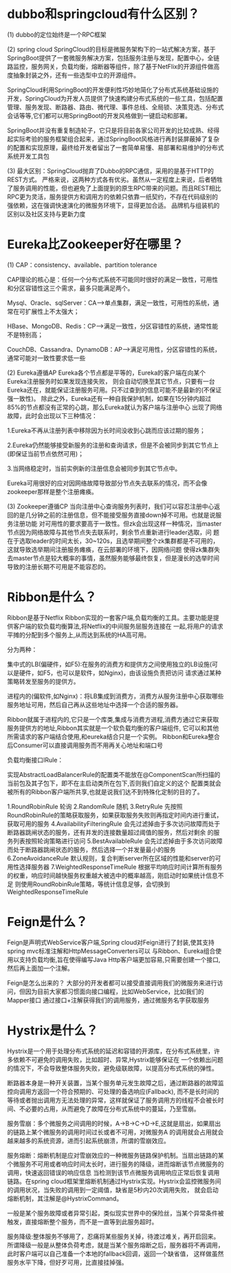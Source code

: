 # dubbo和springcloud有什么区别？

(1) dubbo的定位始终是一个RPC框架

(2) spring cloud
SpringCloud的目标是微服务架构下的一站式解决方案，基于SpringBoot提供了一套微服务解决方案，包括服务注册与发现，配置中心，全链路监控，服务网关，负载均衡，熔断器等组件，除了基于NetFlix的开源组件做高度抽象封装之外，还有一些选型中立的开源组件。

SpringCloud利用SpringBoot的开发便利性巧妙地简化了分布式系统基础设施的开发，SpringCloud为开发人员提供了快速构建分布式系统的一些工具，包括配置管理、服务发现、断路器、路由、微代理、事件总线、全局锁、决策竞选、分布式会话等等,它们都可以用SpringBoot的开发风格做到一键启动和部署。

SpringBoot并没有重复制造轮子，它只是将目前各家公司开发的比较成熟、经得起实际考验的服务框架组合起来，通过SpringBoot风格进行再封装屏蔽掉了复杂的配置和实现原理，最终给开发者留出了一套简单易懂、易部署和易维护的分布式系统开发工具包

(3) 最大区别：SpringCloud抛弃了Dubbo的RPC通信，采用的是基于HTTP的REST方式。
严格来说，这两种方式各有优劣。虽然从一定程度上来说，后者牺牲了服务调用的性能，但也避免了上面提到的原生RPC带来的问题。而且REST相比
RPC更为灵活，服务提供方和调用方的依赖只依靠一纸契约，不存在代码级别的强依赖，这在强调快速演化的微服务环境下，显得更加合适。
品牌机与组装机的区别以及社区支持与更新力度

# Eureka比Zookeeper好在哪里？

(1) CAP：consistency、available、partition tolerance

CAP理论的核心是：任何一个分布式系统不可能同时很好的满足一致性，可用性和分区容错性这三个需求，最多只能满足两个。

Mysql、Oracle、sqlServer：CA-->单点集群，满足一致性，可用性的系统，通常在可扩展性上不太强大；

HBase、MongoDB、Redis：CP-->满足一致性，分区容错性的系统，通常性能不是特别高；

CouchDB、Cassandra、DynamoDB：AP-->满足可用性，分区容错性的系统，通常可能对一致性要求低一些

(2) Eureka遵循AP
Eureka各个节点都是平等的，Eureka的客户端在向某个Eureka注册服务时如果发现连接失败，
则会自动切换至其它节点，只要有一台Eureka还在，就能保证注册服务可用。只不过查到的信息可能不是最新的(不保证强一致性)。
除此之外，Eureka还有一种自我保护机制，如果在15分钟内超过85%的节点都没有正常的心跳，那么Eureka就认为客户端与注册中心
出现了网络故障，此时会出现以下三种情况：

1.Eureka不再从注册列表中移除因为长时间没收到心跳而应该过期的服务；

2.Eureka仍然能够接受新服务的注册和查询请求，但是不会被同步到其它节点上(即保证当前节点依然可用)；

3.当网络稳定时，当前实例新的注册信息会被同步到其它节点中。

Eureka可用很好的应对因网络故障导致部分节点失去联系的情况，而不会像zookeeper那样是整个注册瘫痪。

(3) Zookeeper遵循CP
当向注册中心查询服务列表时，我们可以容忍注册中心返回的是几分钟之前的注册信息，但不能接受服务直接down掉不可用。也就是说服务注册功能
对可用性的要求要高于一致性。但zk会出现这样一种情况，当master节点因为网络故障与其他节点失去联系时，剩余节点重新进行leader选取，问
题在于选取leader的时间太长，30~120s，且选举期间整个zk集群都是不可用的，这就导致选举期间注册服务瘫痪，在云部署的环境下，因网络问题
使得zk集群失去master节点是较大概率的事情，虽然服务能够最终恢复，但是漫长的选举时间导致的注册长期不可用是不能容忍的。

# Ribbon是什么？

Ribbon是基于Netflix Ribbon实现的一套客户端,负载均衡的工具。主要功能是提供客户端的软负载均衡算法,将Netflix的中间服务层服务连接在
一起,将用户的请求平摊的分配到多个服务上,从而达到系统的HA高可用。

分为两种：

集中式的LB(偏硬件，如F5):在服务的消费方和提供方之间使用独立的LB设施(可以是硬件，如F5，也可以是软件，如Nginx)，由该设施负责把访问
请求通过某种策略转发至服务的提供方。

进程内的(偏软件,如Nginx)：将LB集成到消费方，消费方从服务注册中心获取哪些服务地址可用，然后自己再从这些地址中选择一个合适的服务器。

Ribbon就属于进程内的,它只是一个库类,集成与消费方进程,消费方通过它来获取服务提供方的地址,Ribbon其实就是一个软负载均衡的客户端组件,
它可以和其他所需请求的客户端结合使用,和eureka结合只是一个实例。
Ribbon和Eureka整合后Consumer可以直接调用服务而不用再关心地址和端口号

负载均衡接口IRule：

实现AbstractLoadBalancerRule的配置类不能放在@ComponentScan所扫描的当前包及其子包下，即不在主启动类所在包下,否则我们自定义的这个
配置类就会被所有的Ribbon客户端所共享,也就是说我们达不到特殊化定制的目的了。

1.RoundRobinRule 轮询
2.RandomRule 随机
3.RetryRule 先按照RoundRobinRule的策略获取服务，如果获取服务失败则再指定时间内进行重试，获取可用的服务
4.AvailabilityFilteringRule 会先过滤掉由于多次访问故障而处于断路器跳闸状态的服务，还有并发的连接数量超过阈值的服务，然后对剩余
的服务列表按照轮询策略进行访问
5.BestAvailableRule 会先过滤掉由于多次访问故障而处于断路器跳闸状态的服务，然后选择一个并发量最小的服务
6.ZoneAvoidanceRule 默认规则，复合判断server所在区域的性能和server的可用性选择服务器
7.WeightedResponseTimeRule 根据平均响应时间计算所有服务的权重，响应时间越快服务权重越大被选中的概率越高，刚启动时如果统计信息不足
则使用RoundRobinRule策略，等统计信息足够，会切换到WeightedResponseTimeRule



# Feign是什么？

Feign是声明式WebService客户端,Spring cloud对Feign进行了封装,使其支持spring mvc标准注解和HttpMessageConverters可以
与Ribbon、Eureka组合使用以支持负载均衡,旨在使得编写Java Http客户端更加容易,只需要创建一个接口,然后再上面加一个注解。

Feign是怎么出来的？
大部分的开发者都可以接受直接调用我们的微服务来进行访问，但因为目前大家都习惯面向接口编程，比如WebService，比如我们的Mapper接口
通过接口+注解获得我们的调用服务，通过微服务名字获取服务

# Hystrix是什么？

Hystrix是一个用于处理分布式系统的延迟和容错的开源库，在分布式系统里，许多依赖不可避免的调用失败，比如超时、异常,Hystrix能够保证在
一个依赖出问题的情况下，不会导致整体服务失败，避免级联故障，以提高分布式系统的弹性。

断路器本身是一种开关装置，当某个服务单元发生故障之后，通过断路器的故障监控向调用方返回一个符合预期的、可处理的备选响应(Fallback),
而不是长时间的等待或者抛出调用方无法处理的异常，这样就保证了服务调用方的线程不会被长时间、不必要的占用，从而避免了故障在分布式系统中的蔓延，乃至雪崩。

服务雪崩：多个微服务之间调用的时候，A->B->C->D->E,这就是扇出，如果扇出的链路上某个微服务的调用时间过长或者不可用，对微服务A
的调用就会占用就会越来越多的系统资源，进而引起系统崩溃，所谓的雪崩效应。

服务熔断：熔断机制是应对雪崩效应的一种微服务链路保护机制。当扇出链路的某个微服务不可用或者响应时间太长时，进行服务的降级，进而熔断该节点微服务的调用，快速返回错误的响应信息
当检测到该节点微服务调用响应正常后恢复调用链路。在spring cloud框架里熔断机制通过Hystrix实现。Hystrix会监控微服务间的调用状况，当失败的调用到一定阈值，缺省是5秒内20次调用失败，
就会启动熔断机制，其注解是@HystrixCommand。

一般是某个服务故障或者异常引起，类似现实世界中的保险丝，当某个异常条件被触发，直接熔断整个服务，而不是一直等到此服务超时。

服务降级:整体服务不够用了，忍痛将某些服务关掉，待渡过难关，再开启回来。
所谓降级一般是从整体负荷考虑，就是当某个服务熔断之后，服务器将不再调用，此时客户端可以自己准备一个本地的fallback回调，返回一个缺省值，
这样做虽然服务水平下降，但好歹可用，比直接挂掉强。
